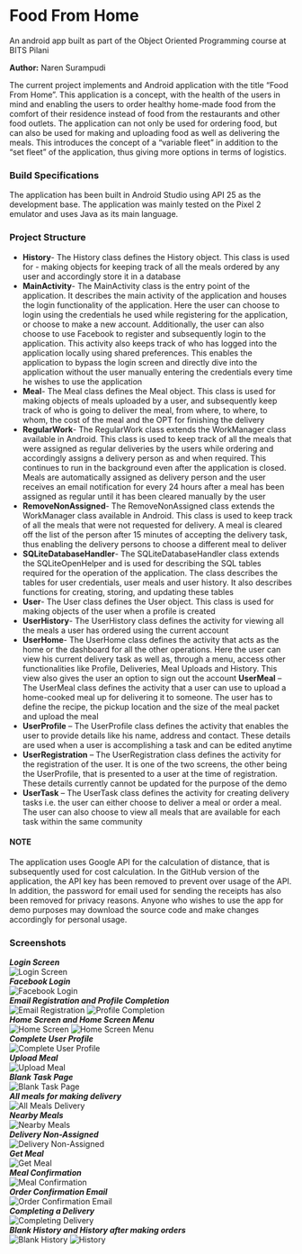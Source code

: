 # Food From Home
An android app built as part of the Object Oriented Programming course at BITS Pilani

**Author:** Naren Surampudi

The current project implements and Android application with the title “Food From Home”. This application is a concept, with the health of the users in mind and enabling the users to order healthy home-made food from the comfort of their residence instead of food from the restaurants and other food outlets. The application can not only be used for ordering food, but can also be used for making and uploading food as well as delivering the meals. This introduces the concept of a “variable fleet” in addition to the “set fleet” of the application, thus giving more options in terms of logistics.

### Build Specifications

The application has been built in Android Studio using API 25 as the development base. The application was mainly tested on the Pixel 2 emulator and uses Java as its main language.

### Project Structure

- **History**- The History class defines the History object. This class is used for - making objects for keeping track of all the meals ordered by any user and accordingly store it in a database
- **MainActivity**- The MainActivity class is the entry point of the application. It describes the main activity of the application and houses the login functionality of the application. Here the user can choose to login using the credentials he used while registering for the application, or choose to make a new account. Additionally, the user can also choose to use Facebook to register and subsequently login to the application. This activity also keeps track of who has logged into the application locally using shared preferences. This enables the application to bypass the login screen and directly dive into the application without the user manually entering the credentials every time he wishes to use the application
- **Meal**- The Meal class defines the Meal object. This class is used for making objects of meals uploaded by a user, and subsequently keep track of who is going to deliver the meal, from where, to where, to whom, the cost of the meal and the OPT for finishing the delivery
- **RegularWork**- The RegularWork class extends the WorkManager class available in Android. This class is used to keep track of all the meals that were assigned as regular deliveries by the users while ordering and accordingly assigns a delivery person as and when required. This continues to run in the background even after the application is closed. Meals are automatically assigned as delivery person and the user receives an email notification for every 24 hours after a meal has been assigned as regular until it has been cleared manually by the user
- **RemoveNonAssigned**- The RemoveNonAssigned class extends the WorkManager class available in Android. This class is used to keep track of all the meals that were not requested for delivery. A meal is cleared off the list of the person after 15 minutes of accepting the delivery task, thus enabling the delivery persons to choose a different meal to deliver
- **SQLiteDatabaseHandler**- The SQLiteDatabaseHandler class extends the SQLiteOpenHelper and is used for describing the SQL tables required for the operation of the application. The class describes the tables for user credentials, user meals and user history. It also describes functions for creating, storing, and updating these tables
- **User**- The User class defines the User object. This class is used for making objects of the user when a profile is created
- **UserHistory**- The UserHistory class defines the activity for viewing all the meals a user has ordered using the current account
- **UserHome**- The UserHome class defines the activity that acts as the home or the dashboard for all the other operations. Here the user can view his current delivery task as well as, through a menu, access other functionalities like Profile, Deliveries, Meal Uploads and History. This view also gives the user an option to sign out the account
**UserMeal** – The UserMeal class defines the activity that a user can use to upload a home-cooked meal up for delivering it to someone. The user has to define the recipe, the pickup location and the size of the meal packet and upload the meal
- **UserProfile** – The UserProfile class defines the activity that enables the user to provide details like his name, address and contact. These details are used when a user is accomplishing a task and can be edited anytime
- **UserRegistration** – The UserRegistration class defines the activity for the registration of the user. It is one of the two screens, the other being the UserProfile, that is presented to a user at the time of registration. These details currently cannot be updated for the purpose of the demo
- **UserTask** – The UserTask class defines the activity for creating delivery tasks i.e. the user can either choose to deliver a meal or order a meal. The user can also choose to view all meals that are available for each task within the same community

#### NOTE
The application uses Google API for the calculation of distance, that is subsequently used for cost calculation. In the GitHub version of the application, the API key has been removed to prevent over usage of the API. In addition, the password for email used for sending the receipts has also been removed for privacy reasons. Anyone who wishes to use the app for demo purposes may download the source code and make changes accordingly for personal usage.

### Screenshots

***Login Screen***
<br>
![Login Screen](https://github.com/nsurampu/Food-From-Home/blob/master/Screenshots/login.png)
<br>
***Facebook Login***
<br>
![Facebook Login](https://github.com/nsurampu/Food-From-Home/blob/master/Screenshots/fblogin.png)
<br>
***Email Registration and Profile Completion***
<br>
![Email Registration](https://github.com/nsurampu/Food-From-Home/blob/master/Screenshots/register.png)
![Profile Completion](https://github.com/nsurampu/Food-From-Home/blob/master/Screenshots/profile.png)
<br>
***Home Screen and Home Screen Menu***
<br>
![Home Screen](https://github.com/nsurampu/Food-From-Home/blob/master/Screenshots/home.png)
![Home Screen Menu](https://github.com/nsurampu/Food-From-Home/blob/master/Screenshots/homeMenu.png)
<br>
***Complete User Profile***
<br>
![Complete User Profile](https://github.com/nsurampu/Food-From-Home/blob/master/Screenshots/completeProfile.png)
<br>
***Upload Meal***
<br>
![Upload Meal](https://github.com/nsurampu/Food-From-Home/blob/master/Screenshots/upload.png)
<br>
***Blank Task Page***
<br>
![Blank Task Page](https://github.com/nsurampu/Food-From-Home/blob/master/Screenshots/taskEntry.png)
<br>
***All meals for making delivery***
<br>
![All Meals Delivery](https://github.com/nsurampu/Food-From-Home/blob/master/Screenshots/allMeals.png)
<br>
***Nearby Meals***
<br>
![Nearby Meals](https://github.com/nsurampu/Food-From-Home/blob/master/Screenshots/nearMeals.png)
<br>
***Delivery Non-Assigned***
<br>
![Delivery Non-Assigned](https://github.com/nsurampu/Food-From-Home/blob/master/Screenshots/deliveryNonAssigned.png)
<br>
***Get Meal***
<br>
![Get Meal](https://github.com/nsurampu/Food-From-Home/blob/master/Screenshots/getMeals.png)
<br>
***Meal Confirmation***
<br>
![Meal Confirmation](https://github.com/nsurampu/Food-From-Home/blob/master/Screenshots/mealConf.png)
<br>
***Order Confirmation Email***
<br>
![Order Confirmation Email](https://github.com/nsurampu/Food-From-Home/blob/master/Screenshots/emailConf.png)
<br>
***Completing a Delivery***
<br>
![Completing Delivery](https://github.com/nsurampu/Food-From-Home/blob/master/Screenshots/deliveryConf.png)
<br>
***Blank History and History after making orders***
<br>
![Blank History](https://github.com/nsurampu/Food-From-Home/blob/master/Screenshots/blacnkHistory.png)
![History](https://github.com/nsurampu/Food-From-Home/blob/master/Screenshots/newHistory.png)
